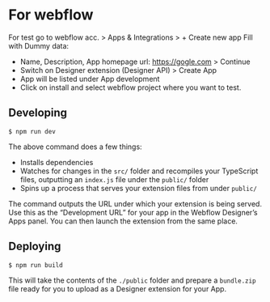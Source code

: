# For webflow

For test go to webflow acc. > Apps & Integrations > + Create new app
Fill with Dummy data:
* Name, Description, App homepage url: https://gogle.com > Continue
* Switch on Designer extension (Designer API) > Create App
* App will be listed under App development
* Click on install and select webflow project where you want to test.

## Developing

```
$ npm run dev
```

The above command does a few things:
* Installs dependencies
* Watches for changes in the `src/` folder and recompiles your TypeScript files, outputting an `index.js` file under the `public/` folder
* Spins up a process that serves your extension files from under `public/`

The command outputs the URL under which your extension is being served. Use this as the “Development URL” for your app in the Webflow Designer’s Apps panel. You can then launch the extension from the same place.

## Deploying

```
$ npm run build
```

This will take the contents of the `./public` folder and prepare a `bundle.zip` file ready for you to upload as a Designer extension for your App.
